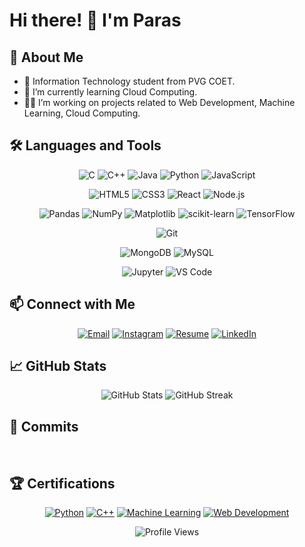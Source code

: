 # Hi there! 👋 I'm Paras

## 🚀 About Me

- 📝 Information Technology student from PVG COET.
- 🌱 I’m currently learning Cloud Computing.
- 👨‍💻 I’m working on projects related to Web Development, Machine Learning, Cloud Computing.

## 🛠️ Languages and Tools
<div align="center">
  
  ![C](https://img.shields.io/badge/-C-232323?style=for-the-badge&logo=c&logoColor=white)
  ![C++](https://img.shields.io/badge/-C++-232323?style=for-the-badge&logo=c%2B%2B&logoColor=white)
  ![Java](https://img.shields.io/badge/-Java-232323?style=for-the-badge&logo=java&logoColor=white)
  ![Python](https://img.shields.io/badge/-Python-232323?style=for-the-badge&logo=python&logoColor=white)
  ![JavaScript](https://img.shields.io/badge/-JavaScript-232323?style=for-the-badge&logo=javascript&logoColor=white)
  
  ![HTML5](https://img.shields.io/badge/-HTML5-232323?style=for-the-badge&logo=html5&logoColor=white)
  ![CSS3](https://img.shields.io/badge/-CSS3-232323?style=for-the-badge&logo=css3&logoColor=white)
  ![React](https://img.shields.io/badge/-React-232323?style=for-the-badge&logo=react&logoColor=white)
  ![Node.js](https://img.shields.io/badge/-Node.js-232323?style=for-the-badge&logo=node.js&logoColor=white)
  
  ![Pandas](https://img.shields.io/badge/-Pandas-232323?style=for-the-badge&logo=pandas&logoColor=white)
  ![NumPy](https://img.shields.io/badge/-NumPy-232323?style=for-the-badge&logo=numpy&logoColor=white)
  ![Matplotlib](https://img.shields.io/badge/-Matplotlib-232323?style=for-the-badge&logo=matplotlib&logoColor=white)
  ![scikit-learn](https://img.shields.io/badge/-Scikit--Learn-232323?style=for-the-badge&logo=scikit-learn&logoColor=white)
  ![TensorFlow](https://img.shields.io/badge/-TensorFlow-232323?style=for-the-badge&logo=tensorflow&logoColor=white)
  
  ![Git](https://img.shields.io/badge/-Git-232323?style=for-the-badge&logo=git&logoColor=white)
  
  ![MongoDB](https://img.shields.io/badge/-MongoDB-232323?style=for-the-badge&logo=mongodb&logoColor=white)
  ![MySQL](https://img.shields.io/badge/-MySQL-232323?style=for-the-badge&logo=mysql&logoColor=white)
  
  ![Jupyter](https://img.shields.io/badge/-Jupyter-232323?style=for-the-badge&logo=jupyter&logoColor=white)
  ![VS Code](https://img.shields.io/badge/-VS%20Code-232323?style=for-the-badge&logo=visual-studio-code&logoColor=white)

</div>


## 📫 Connect with Me

<div align="center">
  
[![Email](https://img.shields.io/badge/Email-%23D14836?style=for-the-badge&logo=gmail&logoColor=white&color=232323)](mailto:paras.ningune01@gmail.com)
[![Instagram](https://img.shields.io/badge/Instagram-%23E4405F?style=for-the-badge&logo=instagram&logoColor=white&color=232323)](https://www.instagram.com/paras.ningune/)
[![Resume](https://img.shields.io/badge/Resume-%23ff69b4?style=for-the-badge&logo=google-chrome&logoColor=white&color=232323)](https://drive.google.com/file/d/1OWDhtNQkOKeXNlK8vXcE1RYpaNyCWlMr/view?usp=drive_link)
[![LinkedIn](https://img.shields.io/badge/LinkedIn-blue?style=for-the-badge&logo=linkedin&logoColor=white&color=232323)](https://linkedin.com/in/parasningune)

</div>


## 📈 GitHub Stats

<p align="center">
  <img src="https://github-readme-stats.vercel.app/api?username=ParasNingune&show_icons=true&theme=radical" alt="GitHub Stats" />
  <img src="https://github-readme-streak-stats.herokuapp.com/?user=ParasNingune&theme=radical" alt="GitHub Streak" />
</p>

## 🐍 Commits
<div align="center>

![GitHub Commit Graph](https://github-readme-activity-graph.vercel.app/graph?username=ParasNingune&bg_color=2e2e2e&color=ffffff&line=00ff00&point=ffffff&area=true)

</div>
<br />

## 🏆 Certifications
<div align="center">

[![Python](https://img.shields.io/badge/-Python-232323?style=for-the-badge&logo=python&logoColor=white)](https://drive.google.com/file/d/1iuufSqgBmabJhh4hcCL01KGQzvabpXbJ/view?usp=drive_link)
[![C++](https://img.shields.io/badge/-C++-232323?style=for-the-badge&logo=c%2B%2B&logoColor=white)](https://drive.google.com/file/d/1yXwh1JobteS6C5RQoP5Wl8Hbdtt-Rw3K/view?usp=drive_link)
[![Machine Learning](https://img.shields.io/badge/Machine%20Learning-232323?style=for-the-badge&logo=python&logoColor=white)](https://drive.google.com/file/d/1lVmcbS7BVogS63NZkn7nHbBSJwHwE1Zp/view?usp=drive_link)
[![Web Development](https://img.shields.io/badge/Web%20Development-232323?style=for-the-badge&logo=html5&logoColor=white)](https://drive.google.com/file/d/1IW-8pW9ki-Z0jXjd5aWxv88soyeKiKQ_/view?usp=drive_link)

</div>

<div align="center">
  
![Profile Views](https://komarev.com/ghpvc/?username=ParasNingune&style=flat-square&color=blue)
</div>
